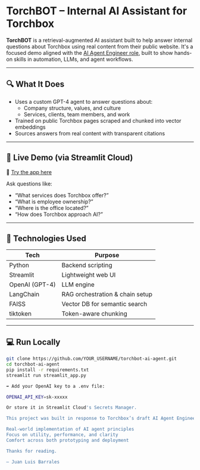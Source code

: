# TorchBOT – Internal AI Assistant for Torchbox

**TorchBOT** is a retrieval-augmented AI assistant built to help answer internal questions about Torchbox using real content from their public website. It's a focused demo aligned with the [AI Agent Engineer role](https://torchbox.com), built to show hands-on skills in automation, LLMs, and agent workflows.

---

## 🔍 What It Does

- Uses a custom GPT-4 agent to answer questions about:
  - Company structure, values, and culture
  - Services, clients, team members, and work
- Trained on public Torchbox pages scraped and chunked into vector embeddings
- Sources answers from real content with transparent citations

---

## 🚀 Live Demo (via Streamlit Cloud)

🔗 [Try the app here](https://YOUR-APP-NAME.streamlit.app)

Ask questions like:
- “What services does Torchbox offer?”
- “What is employee ownership?”
- “Where is the office located?”
- “How does Torchbox approach AI?”

---

## 🧠 Technologies Used

| Tech            | Purpose                         |
|-----------------|----------------------------------|
| Python          | Backend scripting               |
| Streamlit       | Lightweight web UI              |
| OpenAI (GPT-4)  | LLM engine                      |
| LangChain       | RAG orchestration & chain setup |
| FAISS           | Vector DB for semantic search   |
| tiktoken        | Token-aware chunking            |

---

## 💻 Run Locally

```bash
git clone https://github.com/YOUR_USERNAME/torchbot-ai-agent.git
cd torchbot-ai-agent
pip install -r requirements.txt
streamlit run streamlit_app.py

➡️ Add your OpenAI key to a .env file:

OPENAI_API_KEY=sk-xxxxx

Or store it in Streamlit Cloud's Secrets Manager.

This project was built in response to Torchbox’s draft AI Agent Engineer role. It demonstrates:

Real-world implementation of AI agent principles
Focus on utility, performance, and clarity
Comfort across both prototyping and deployment

Thanks for reading.

– Juan Luis Barrales

